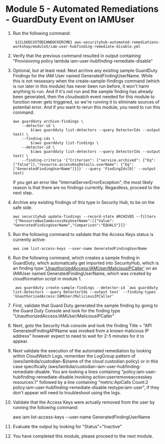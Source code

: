 # Module 5 - Automated Remediations - GuardDuty Event on IAMUser
1. Run the following command:

        ${CLOUDCUSTODIANDOCKERCMD} aws-securityhub-automated-remediations-workshop/module5/iam-user-hubfinding-remediate-disable.yml

2.  Verify that the previous command resulted in output containing "Provisioning policy lambda iam-user-hubfinding-remediate-disable"
3.  Optional, but at least read: Next archive any existing sample GuardDuty Findings for the IAM User named GeneratedFindingUserName.  While this is not nessesary when the create-sample-findings command (which is run later in this module) has never been run before, it won't harm anything to run.  And if it's not run and the sample finding has already been generated, then the cloudwatch event needed for this module to function never gets triggered, so we're running it to eliminate sources of potential error.  And if you want to rerun this module, you need to run this command.

        aws guardduty archive-findings \
            --detector-id \
                $(aws guardduty list-detectors --query DetectorIds --output text) \
            --finding-ids \
                $(aws guardduty list-findings \
            --detector-id \
                $(aws guardduty list-detectors --query DetectorIds --output text) \
            --finding-criteria '{"Criterion": {"service.archived": {"Eq":["false"]},"resource.accessKeyDetails.userName": {"Eq":["GeneratedFindingUserName"]}}}' --query 'FindingIds[0]' --output text)

    If you get an error like "InternalServerErrorException", the most likely reason is that there are no findings currently.  Regardless, proceed to the next step.
4.  Archive any existing findings of this type in Security Hub, to be on the safe side.

        aws securityhub update-findings --record-state ARCHIVED --filters '{"ResourceAwsIamAccessKeyUserName":[{"Value": "GeneratedFindingUserName","Comparison":"EQUALS"}]}'

5.  Run the following command to validate that the Access Keys status is currently active:

        aws iam list-access-keys --user-name GeneratedFindingUserName

6. Run the following command, which creates a sample finding in GuardDuty, which automatically get imported into SecurityHub, which is an finding type ['UnauthorizedAccess:IAMUser/MaliciousIPCaller'](https://docs.aws.amazon.com/guardduty/latest/ug/guardduty_finding-types-iam.html#unauthorizedaccess-iam-maliciousipcaller) on an IAMUser named GeneratedFindingUserName, which was created by cloudformation script in module 1.

        aws guardduty create-sample-findings --detector-id `aws guardduty list-detectors --query DetectorIds --output text` --finding-types 'UnauthorizedAccess:IAMUser/MaliciousIPCaller'

7.  First, validate that Guard Duty generated the sample finding by going to the Guard Duty Console and look for the finding type "UnauthorizedAccess:IAMUser/MaliciousIPCaller"
8.  Next, goto the Security Hub console and look the finding Title = "API GeneratedFindingAPIName was invoked from a known malicious IP address" however expect to need to wait for 2-5 minutes for it to appear.
9.  Next validate the execution of the automated remediation by looking within CloudWatch Logs, remember the LogGroup pattern of /aws/lambda/custodian-$(name of the cloud custodian policy) or in this case specifically /aws/lambda/custodian-iam-user-hubfinding-remediate-disable.
    You are looking a lines containing "policy:iam-user-hubfinding-remediate-disable invoking action:userremoveaccesskey resources:1" followed by a line containing "metric:ApiCalls Count:2 policy:iam-user-hubfinding-remediate-disable restype:iam-user", if they don't appear will need to troubleshoot using the logs.
10.  Validate that the Access Keys were actually removed from the user by running the following command:

        aws iam list-access-keys --user-name GeneratedFindingUserName

11. Evaluate the output by looking for "Status"="Inactive"
12. You have completed this module, please proceed to the next module.

